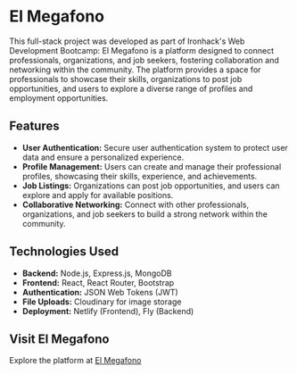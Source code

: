 # El Megafono

This full-stack project was developed as part of Ironhack's Web Development Bootcamp:
El Megafono is a platform designed to connect professionals, organizations, and job seekers, fostering collaboration and networking within the community. The platform provides a space for professionals to showcase their skills, organizations to post job opportunities, and users to explore a diverse range of profiles and employment opportunities.

## Features

- **User Authentication:** Secure user authentication system to protect user data and ensure a personalized experience.
- **Profile Management:** Users can create and manage their professional profiles, showcasing their skills, experience, and achievements.
- **Job Listings:** Organizations can post job opportunities, and users can explore and apply for available positions.
- **Collaborative Networking:** Connect with other professionals, organizations, and job seekers to build a strong network within the community.

## Technologies Used

- **Backend:** Node.js, Express.js, MongoDB
- **Frontend:** React, React Router, Bootstrap
- **Authentication:** JSON Web Tokens (JWT)
- **File Uploads:** Cloudinary for image storage
- **Deployment:** Netlify (Frontend), Fly (Backend)

## Visit El Megafono

Explore the platform at [El Megafono](https://elmegafono.netlify.app/) 
 
 
